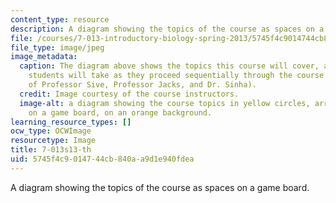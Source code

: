 ```yaml
---
content_type: resource
description: A diagram showing the topics of the course as spaces on a game board.
file: /courses/7-013-introductory-biology-spring-2013/5745f4c9014744cb840aa9d1e940fdea_7-013s13-th.jpg
file_type: image/jpeg
image_metadata:
  caption: The diagram above shows the topics this course will cover, and the journey
    students will take as they proceed sequentially through the course (Image courtesy
    of Professor Sive, Professor Jacks, and Dr. Sinha).
  credit: Image courtesy of the course instructors.
  image-alt: a diagram showing the course topics in yellow circles, arranged as spaces
    on a game board, on an orange background.
learning_resource_types: []
ocw_type: OCWImage
resourcetype: Image
title: 7-013s13-th
uid: 5745f4c9-0147-44cb-840a-a9d1e940fdea
---
```

A diagram showing the topics of the course as spaces on a game board.


